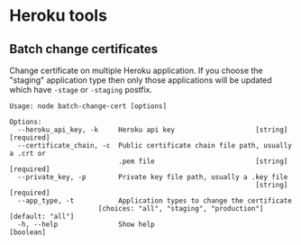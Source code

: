 # Heroku tools

## Batch change certificates
Change certificate on multiple Heroku application. If you choose the "staging" application type then only those applications will be updated which have `-stage` or `-staging` postfix.

```
Usage: node batch-change-cert [options]

Options:
  --heroku_api_key, -k     Heroku api key                    [string] [required]
  --certificate_chain, -c  Public certificate chain file path, usually a .crt or
                           .pem file                         [string] [required]
  --private_key, -p        Private key file path, usually a .key file
                                                             [string] [required]
  --app_type, -t           Application types to change the certificate
                      [choices: "all", "staging", "production"] [default: "all"]
  -h, --help               Show help                                   [boolean]
```
